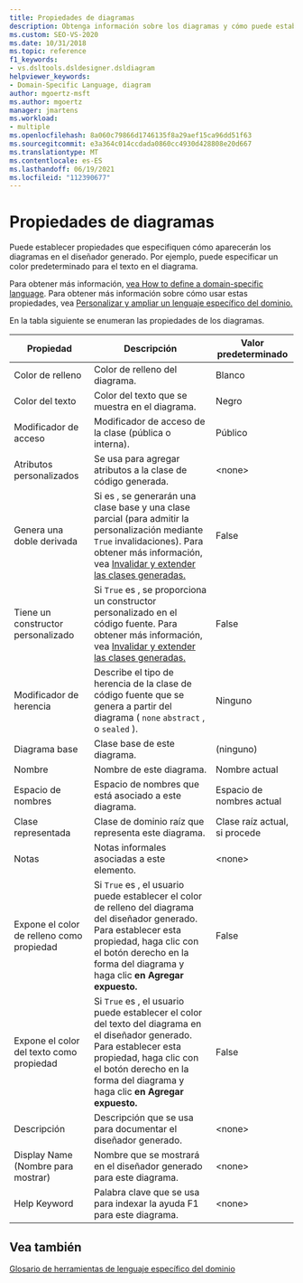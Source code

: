 ```yaml
---
title: Propiedades de diagramas
description: Obtenga información sobre los diagramas y cómo puede establecer propiedades que especifiquen cómo aparecerán los diagramas en el diseñador generado.
ms.custom: SEO-VS-2020
ms.date: 10/31/2018
ms.topic: reference
f1_keywords:
- vs.dsltools.dsldesigner.dsldiagram
helpviewer_keywords:
- Domain-Specific Language, diagram
author: mgoertz-msft
ms.author: mgoertz
manager: jmartens
ms.workload:
- multiple
ms.openlocfilehash: 8a060c79866d1746135f8a29aef15ca96dd51f63
ms.sourcegitcommit: e3a364c014ccdada0860cc4930d428808e20d667
ms.translationtype: MT
ms.contentlocale: es-ES
ms.lasthandoff: 06/19/2021
ms.locfileid: "112390677"
---
```

# <a name="properties-of-diagrams"></a>Propiedades de diagramas
Puede establecer propiedades que especifiquen cómo aparecerán los diagramas en el diseñador generado. Por ejemplo, puede especificar un color predeterminado para el texto en el diagrama.

 Para obtener más información, [vea How to define a domain-specific language](../modeling/how-to-define-a-domain-specific-language.md). Para obtener más información sobre cómo usar estas propiedades, vea [Personalizar y ampliar un lenguaje específico del dominio.](../modeling/customizing-and-extending-a-domain-specific-language.md)

 En la tabla siguiente se enumeran las propiedades de los diagramas.

|Propiedad|Descripción|Valor predeterminado|
|-|-|-|
|Color de relleno|Color de relleno del diagrama.|Blanco|
|Color del texto|Color del texto que se muestra en el diagrama.|Negro|
|Modificador de acceso|Modificador de acceso de la clase (pública o interna).|Público|
|Atributos personalizados|Se usa para agregar atributos a la clase de código generada.|\<none>|
|Genera una doble derivada|Si es , se generarán una clase base y una clase parcial (para admitir la personalización mediante `True` invalidaciones). Para obtener más información, vea [Invalidar y extender las clases generadas.](../modeling/overriding-and-extending-the-generated-classes.md)|False|
|Tiene un constructor personalizado|Si `True` es , se proporciona un constructor personalizado en el código fuente. Para obtener más información, vea [Invalidar y extender las clases generadas.](../modeling/overriding-and-extending-the-generated-classes.md)|False|
|Modificador de herencia|Describe el tipo de herencia de la clase de código fuente que se genera a partir del diagrama ( `none` `abstract` , o `sealed` ).|Ninguno|
|Diagrama base|Clase base de este diagrama.|(ninguno)|
|Nombre|Nombre de este diagrama.|Nombre actual|
|Espacio de nombres|Espacio de nombres que está asociado a este diagrama.|Espacio de nombres actual|
|Clase representada|Clase de dominio raíz que representa este diagrama.|Clase raíz actual, si procede|
|Notas|Notas informales asociadas a este elemento.|\<none>|
|Expone el color de relleno como propiedad|Si `True` es , el usuario puede establecer el color de relleno del diagrama del diseñador generado. Para establecer esta propiedad, haga clic con el botón derecho en la forma del diagrama y haga clic **en Agregar expuesto.**|False|
|Expone el color del texto como propiedad|Si `True` es , el usuario puede establecer el color del texto del diagrama en el diseñador generado. Para establecer esta propiedad, haga clic con el botón derecho en la forma del diagrama y haga clic **en Agregar expuesto.**|False|
|Descripción|Descripción que se usa para documentar el diseñador generado.|\<none>|
|Display Name (Nombre para mostrar)|Nombre que se mostrará en el diseñador generado para este diagrama.|\<none>|
|Help Keyword|Palabra clave que se usa para indexar la ayuda F1 para este diagrama.|\<none>|

## <a name="see-also"></a>Vea también

[Glosario de herramientas de lenguaje específico del dominio](/previous-versions/bb126564(v=vs.100))